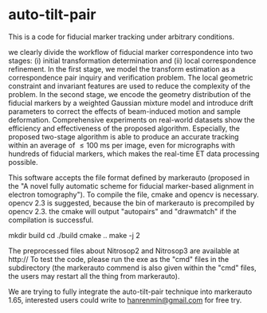 # auto-tilt-pair
This is a code for fiducial marker tracking under arbitrary conditions.

we clearly divide the workflow of fiducial marker correspondence into two stages: (i) initial transformation determination and (ii) local correspondence refinement. In the first stage, we model the transform estimation as a correspondence pair inquiry and verification problem. The local geometric constraint and invariant features are used to reduce the complexity of the problem. In the second stage, we encode the geometry distribution of the fiducial markers by a weighted Gaussian mixture model and introduce drift parameters to correct the effects of beam-induced motion and sample deformation. Comprehensive experiments on real-world datasets show the efficiency and effectiveness of the proposed algorithm. Especially, the proposed two-stage algorithm is able to produce an accurate tracking within an average of $\leqslant100$ ms per image, even for micrographs with hundreds of fiducial markers, which makes the real-time ET data processing possible.

This software accepts the file format defined by markerauto (proposed in the "A novel fully automatic scheme for fiducial marker-based alignment in electron tomography"). To compile the file, cmake and opencv is necessary. opencv 2.3 is suggested, because the bin of markerauto is precompiled by opencv 2.3. the cmake will output "autopairs" and "drawmatch" if the compilation is successful.

mkdir build
cd ./build
cmake ..
make -j 2

The preprocessed files about Nitrosop2 and Nitrosop3 are available at http://
To test the code, please run the exe as the "cmd" files in the subdirectory (the markerauto commend is also given within the "cmd" files, the users may restart all the thing from markerauto).

We are trying to fully integrate the auto-tilt-pair technique into markerauto 1.65, interested users could write to hanrenmin@gmail.com for free try.

